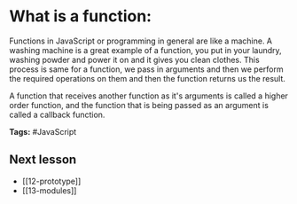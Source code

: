 # What is a function:
Functions in JavaScript or programming in general are like a machine. A washing machine is a great example of a function, you put in your laundry, washing powder and power it on and it gives you clean clothes. This process is same for a function, we pass in arguments and then we perform the required operations on them and then the function returns us the result. 

A function that receives another function as it's arguments is called a higher order function, and the function that is being passed as an argument is called a callback function.

**Tags:** #JavaScript  

## Next lesson
- [[12-prototype]]
- [[13-modules]]
